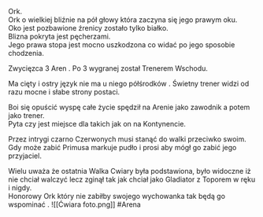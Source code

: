 Ork.  
Ork o wielkiej bliźnie na pół głowy która zaczyna się jego prawym oku.  
Oko jest pozbawione źrenicy zostało tylko białko.  
Blizna pokryta jest pęcherzami.  
Jego prawa stopa jest mocno uszkodzona co widać po jego sposobie chodzenia.

Zwycięzca 3 Aren . Po 3 wygranej został Trenerem Wschodu.

Ma cięty i ostry język nie ma u niego półśrodków . Świetny trener widzi od razu mocne i słabe strony postaci.

Boi się opuścić wyspę całe życie spędził na Arenie jako zawodnik a potem jako trener.  
Pyta czy jest miejsce dla takich jak on na Kontynencie.

Przez intrygi czarno Czerwonych musi stanąć do walki przeciwko swoim.  
Gdy może zabić Primusa markuje pudło i prosi aby mógł go zabić jego przyjaciel.

Wielu uważa że ostatnia Walka Cwiary była podstawiona, było widoczne iż nie chciał walczyć lecz zginął tak jak chciał jako Gladiator z Toporem w ręku i nigdy.  
Honorowy Ork który nie zabiłby swojego wychowanka tak będą go wspominać .
![[Ćwiara foto.png]]
#Arena